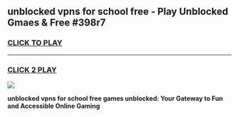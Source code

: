 
## unblocked vpns for school free - Play Unblocked Gmaes & Free #398r7
<h3>
<a href="https://news.freeplayer.one?title=unblocked_vpns_for_school_free&ref=26F">CLICK TO PLAY</a></h3>
<hr>

<h3>
<a href="https://news.freeplayer.one?title=unblocked_vpns_for_school_free&ref=26F">CLICK 2 PLAY</a>
  
</h3>

<a href="https://news.freeplayer.one?title=unblocked_vpns_for_school_free&ref=26F/"><img src="https://clearcache.store/games.png"></a>


**unblocked vpns for school free games unblocked: Your Gateway to Fun and Accessible Online Gaming**
